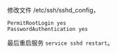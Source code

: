 修改文件 /etc/ssh/sshd_config，

```
PermitRootLogin yes
PasswordAuthentication yes
```

最后重启服务 `service sshd restart`。
